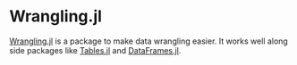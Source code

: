 # Wrangling.jl

[Wrangling.jl](https://github.com/invenia/Wrangling.jl) is a package to make data wrangling easier.
It works well along side packages like [Tables.jl](https://github.com/JuliaData/Tables.jl) and [DataFrames.jl](https://github.com/JuliaData/DataFrames.jl/).


```@contents
```
